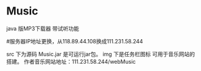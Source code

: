# Music
java 版MP3下载器 带试听功能

#服务器IP地址更换，从118.89.44.108换成111.231.58.244

src 下为源码
Music.jar 是可运行jar包。
img 下是任务栏图标
可用于音乐网站的搭建。
作者音乐网站地址：111.231.58.244/webMusic
